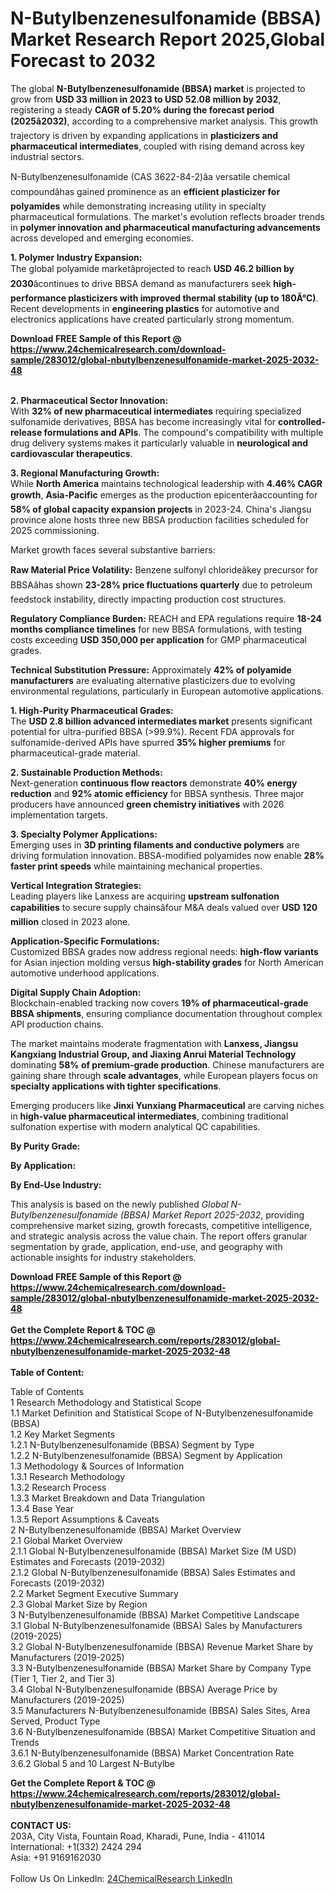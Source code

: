 <h1>N-Butylbenzenesulfonamide (BBSA) Market Research Report 2025,Global Forecast to 2032</h1><p>The global <strong>N-Butylbenzenesulfonamide (BBSA) market</strong> is projected to grow from <strong>USD 33 million in 2023 to USD 52.08 million by 2032</strong>, registering a steady <strong>CAGR of 5.20% during the forecast period (2025â2032)</strong>, according to a comprehensive market analysis. This growth trajectory is driven by expanding applications in <strong>plasticizers and pharmaceutical intermediates</strong>, coupled with rising demand across key industrial sectors.</p><p>N-Butylbenzenesulfonamide (CAS 3622-84-2)âa versatile chemical compoundâhas gained prominence as an <strong>efficient plasticizer for polyamides</strong> while demonstrating increasing utility in specialty pharmaceutical formulations. The market's evolution reflects broader trends in <strong>polymer innovation and pharmaceutical manufacturing advancements</strong> across developed and emerging economies.</p><p><strong>1. Polymer Industry Expansion:</strong><br>
The global polyamide marketâprojected to reach <strong>USD 46.2 billion by 2030</strong>âcontinues to drive BBSA demand as manufacturers seek <strong>high-performance plasticizers with improved thermal stability (up to 180Â°C)</strong>. Recent developments in <strong>engineering plastics</strong> for automotive and electronics applications have created particularly strong momentum.</p><div><b>Download FREE Sample of this Report @ 
            <a href="https://www.24chemicalresearch.com/download-sample/283012/global-nbutylbenzenesulfonamide-market-2025-2032-48">
            https://www.24chemicalresearch.com/download-sample/283012/global-nbutylbenzenesulfonamide-market-2025-2032-48</a></b></div><br><p><strong>2. Pharmaceutical Sector Innovation:</strong><br>
With <strong>32% of new pharmaceutical intermediates</strong> requiring specialized sulfonamide derivatives, BBSA has become increasingly vital for <strong>controlled-release formulations and APIs</strong>. The compound's compatibility with multiple drug delivery systems makes it particularly valuable in <strong>neurological and cardiovascular therapeutics</strong>.</p><p><strong>3. Regional Manufacturing Growth:</strong><br>
While <strong>North America</strong> maintains technological leadership with <strong>4.46% CAGR growth</strong>, <strong>Asia-Pacific</strong> emerges as the production epicenterâaccounting for <strong>58% of global capacity expansion projects</strong> in 2023-24. China's Jiangsu province alone hosts three new BBSA production facilities scheduled for 2025 commissioning.</p><p>Market growth faces several substantive barriers:</p><p><strong>Raw Material Price Volatility:</strong> Benzene sulfonyl chlorideâkey precursor for BBSAâhas shown <strong>23-28% price fluctuations quarterly</strong> due to petroleum feedstock instability, directly impacting production cost structures.</p><p><strong>Regulatory Compliance Burden:</strong> REACH and EPA regulations require <strong>18-24 months compliance timelines</strong> for new BBSA formulations, with testing costs exceeding <strong>USD 350,000 per application</strong> for GMP pharmaceutical grades.</p><p><strong>Technical Substitution Pressure:</strong> Approximately <strong>42% of polyamide manufacturers</strong> are evaluating alternative plasticizers due to evolving environmental regulations, particularly in European automotive applications.</p><p><strong>1. High-Purity Pharmaceutical Grades:</strong><br>
The <strong>USD 2.8 billion advanced intermediates market</strong> presents significant potential for ultra-purified BBSA (&gt;99.9%). Recent FDA approvals for sulfonamide-derived APIs have spurred <strong>35% higher premiums</strong> for pharmaceutical-grade material.</p><p><strong>2. Sustainable Production Methods:</strong><br>
Next-generation <strong>continuous flow reactors</strong> demonstrate <strong>40% energy reduction</strong> and <strong>92% atomic efficiency</strong> for BBSA synthesis. Three major producers have announced <strong>green chemistry initiatives</strong> with 2026 implementation targets.</p><p><strong>3. Specialty Polymer Applications:</strong><br>
Emerging uses in <strong>3D printing filaments and conductive polymers</strong> are driving formulation innovation. BBSA-modified polyamides now enable <strong>28% faster print speeds</strong> while maintaining mechanical properties.</p><p><strong>Vertical Integration Strategies:</strong><br>
    Leading players like Lanxess are acquiring <strong>upstream sulfonation capabilities</strong> to secure supply chainsâfour M&amp;A deals valued over <strong>USD 120 million</strong> closed in 2023 alone.</p><p><strong>Application-Specific Formulations:</strong><br>
    Customized BBSA grades now address regional needs: <strong>high-flow variants</strong> for Asian injection molding versus <strong>high-stability grades</strong> for North American automotive underhood applications.</p><p><strong>Digital Supply Chain Adoption:</strong><br>
    Blockchain-enabled tracking now covers <strong>19% of pharmaceutical-grade BBSA shipments</strong>, ensuring compliance documentation throughout complex API production chains.</p><p>The market maintains moderate fragmentation with <strong>Lanxess, Jiangsu Kangxiang Industrial Group, and Jiaxing Anrui Material Technology</strong> dominating <strong>58% of premium-grade production</strong>. Chinese manufacturers are gaining share through <strong>scale advantages</strong>, while European players focus on <strong>specialty applications with tighter specifications</strong>.</p><p>Emerging producers like <strong>Jinxi Yunxiang Pharmaceutical</strong> are carving niches in <strong>high-value pharmaceutical intermediates</strong>, combining traditional sulfonation expertise with modern analytical QC capabilities.</p><p><strong>By Purity Grade:</strong></p><p><strong>By Application:</strong></p><p><strong>By End-Use Industry:</strong></p><p>This analysis is based on the newly published <em>Global N-Butylbenzenesulfonamide (BBSA) Market Report 2025-2032</em>, providing comprehensive market sizing, growth forecasts, competitive intelligence, and strategic analysis across the value chain. The report offers granular segmentation by grade, application, end-use, and geography with actionable insights for industry stakeholders.</p><div><b>Download FREE Sample of this Report @ 
            <a href="https://www.24chemicalresearch.com/download-sample/283012/global-nbutylbenzenesulfonamide-market-2025-2032-48">
            https://www.24chemicalresearch.com/download-sample/283012/global-nbutylbenzenesulfonamide-market-2025-2032-48</a></b></div><br><div><b>Get the Complete Report & TOC @ 
            <a href="https://www.24chemicalresearch.com/reports/283012/global-nbutylbenzenesulfonamide-market-2025-2032-48">
            https://www.24chemicalresearch.com/reports/283012/global-nbutylbenzenesulfonamide-market-2025-2032-48</a></b></div><br>
            <b>Table of Content:</b><p>Table of Contents<br />
1 Research Methodology and Statistical Scope<br />
1.1 Market Definition and Statistical Scope of N-Butylbenzenesulfonamide (BBSA)<br />
1.2 Key Market Segments<br />
1.2.1 N-Butylbenzenesulfonamide (BBSA) Segment by Type<br />
1.2.2 N-Butylbenzenesulfonamide (BBSA) Segment by Application<br />
1.3 Methodology & Sources of Information<br />
1.3.1 Research Methodology<br />
1.3.2 Research Process<br />
1.3.3 Market Breakdown and Data Triangulation<br />
1.3.4 Base Year<br />
1.3.5 Report Assumptions & Caveats<br />
2 N-Butylbenzenesulfonamide (BBSA) Market Overview<br />
2.1 Global Market Overview<br />
2.1.1 Global N-Butylbenzenesulfonamide (BBSA) Market Size (M USD) Estimates and Forecasts (2019-2032)<br />
2.1.2 Global N-Butylbenzenesulfonamide (BBSA) Sales Estimates and Forecasts (2019-2032)<br />
2.2 Market Segment Executive Summary<br />
2.3 Global Market Size by Region<br />
3 N-Butylbenzenesulfonamide (BBSA) Market Competitive Landscape<br />
3.1 Global N-Butylbenzenesulfonamide (BBSA) Sales by Manufacturers (2019-2025)<br />
3.2 Global N-Butylbenzenesulfonamide (BBSA) Revenue Market Share by Manufacturers (2019-2025)<br />
3.3 N-Butylbenzenesulfonamide (BBSA) Market Share by Company Type (Tier 1, Tier 2, and Tier 3)<br />
3.4 Global N-Butylbenzenesulfonamide (BBSA) Average Price by Manufacturers (2019-2025)<br />
3.5 Manufacturers N-Butylbenzenesulfonamide (BBSA) Sales Sites, Area Served, Product Type<br />
3.6 N-Butylbenzenesulfonamide (BBSA) Market Competitive Situation and Trends<br />
3.6.1 N-Butylbenzenesulfonamide (BBSA) Market Concentration Rate<br />
3.6.2 Global 5 and 10 Largest N-Butylbe</p><div><b>Get the Complete Report & TOC @ 
            <a href="https://www.24chemicalresearch.com/reports/283012/global-nbutylbenzenesulfonamide-market-2025-2032-48">
            https://www.24chemicalresearch.com/reports/283012/global-nbutylbenzenesulfonamide-market-2025-2032-48</a></b></div><br><b>CONTACT US:</b><br>
            203A, City Vista, Fountain Road, Kharadi, Pune, India - 411014<br>
            International: +1(332) 2424 294<br>
            Asia: +91 9169162030 <br><br>
            Follow Us On LinkedIn: <a href="https://www.linkedin.com/company/24chemicalresearch/">24ChemicalResearch LinkedIn</a>